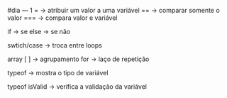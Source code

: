 #dia — 1
= → atribuir um valor a uma variável 
== → comparar somente o valor 
=== → compara valor e variável

if → se 
else → se não

swtich/case → troca entre loops

array [ ] → agrupamento 
for → laço de repetição 

typeof → mostra o tipo de variável 

typeof isValid → verifica a validação da variável
